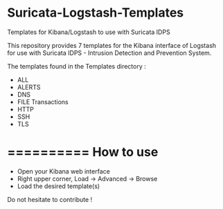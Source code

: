 Suricata-Logstash-Templates
===========================

Templates for Kibana/Logstash to use with Suricata IDPS


This repository provides 7 templates for the Kibana interface of Logstash
for use with Suricata IDPS - Intrusion Detection and Prevention System.


The templates found in the Templates directory :

- ALL  
- ALERTS 
- DNS  
- FILE Transactions  
- HTTP  
- SSH  
- TLS



==========
How to use
==========

 - Open your Kibana web interface
 - Right upper corner, Load -> Advanced -> Browse
 - Load the desired template(s)

Do not hesitate to contribute !
